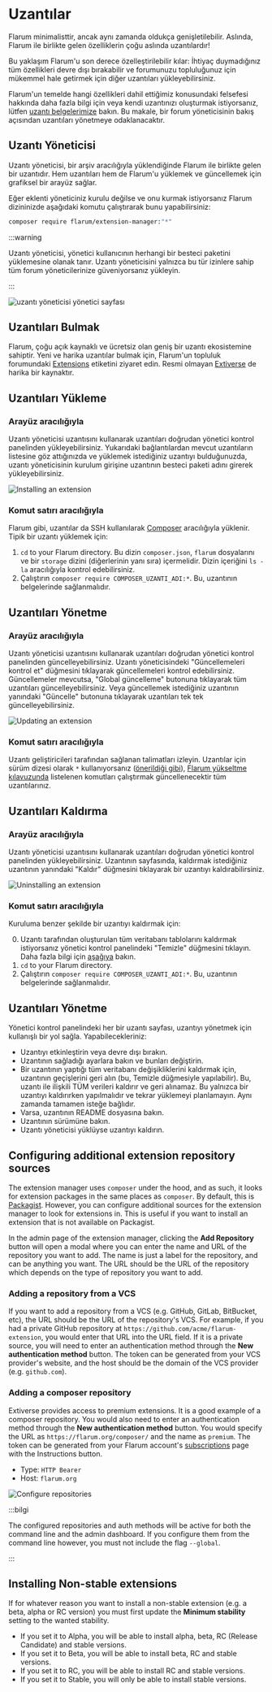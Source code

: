 # Uzantılar

Flarum minimalisttir, ancak aynı zamanda oldukça genişletilebilir. Aslında, Flarum ile birlikte gelen özelliklerin çoğu aslında uzantılardır!

Bu yaklaşım Flarum'u son derece özelleştirilebilir kılar: İhtiyaç duymadığınız tüm özellikleri devre dışı bırakabilir ve forumunuzu topluluğunuz için mükemmel hale getirmek için diğer uzantıları yükleyebilirsiniz.

Flarum'un temelde hangi özellikleri dahil ettiğimiz konusundaki felsefesi hakkında daha fazla bilgi için veya kendi uzantınızı oluşturmak istiyorsanız, lütfen [uzantı belgelerimize](extend/README.md) bakın. Bu makale, bir forum yöneticisinin bakış açısından uzantıları yönetmeye odaklanacaktır.

## Uzantı Yöneticisi

Uzantı yöneticisi, bir arşiv aracılığıyla yüklendiğinde Flarum ile birlikte gelen bir uzantıdır. Hem uzantıları hem de Flarum'u yüklemek ve güncellemek için grafiksel bir arayüz sağlar.

Eğer eklenti yöneticiniz kurulu değilse ve onu kurmak istiyorsanız Flarum dizininizde aşağıdaki komutu çalıştırarak bunu yapabilirsiniz:

```bash
composer require flarum/extension-manager:"*"
```

:::warning

Uzantı yöneticisi, yönetici kullanıcının herhangi bir besteci paketini yüklemesine olanak tanır. Uzantı yöneticisini yalnızca bu tür izinlere sahip tüm forum yöneticilerinize güveniyorsanız yükleyin.

:::

![uzantı yöneticisi yönetici sayfası](https://github.com/flarum/docs/assets/20267363/d0e1f7a5-e194-4acd-af63-7b8ddd95c26b)


## Uzantıları Bulmak

Flarum, çoğu açık kaynaklı ve ücretsiz olan geniş bir uzantı ekosistemine sahiptir. Yeni ve harika uzantılar bulmak için, Flarum'un topluluk forumundaki [Extensions](https://discuss.flarum.org/t/extensions) etiketini ziyaret edin. Resmi olmayan [Extiverse](https://extiverse.com/) de harika bir kaynaktır.

## Uzantıları Yükleme

### Arayüz aracılığıyla

Uzantı yöneticisi uzantısını kullanarak uzantıları doğrudan yönetici kontrol panelinden yükleyebilirsiniz. Yukarıdaki bağlantılardan mevcut uzantıların listesine göz attığınızda ve yüklemek istediğiniz uzantıyı bulduğunuzda, uzantı yöneticisinin kurulum girişine uzantının besteci paketi adını girerek yükleyebilirsiniz.

![Installing an extension](/en/img/install-extension.png)

### Komut satırı aracılığıyla

Flarum gibi, uzantılar da SSH kullanılarak [Composer](https://getcomposer.org) aracılığıyla yüklenir. Tipik bir uzantı yüklemek için:

1. `cd` to your Flarum directory. Bu dizin `composer.json`, `flarum` dosyalarını ve bir `storage` dizini (diğerlerinin yanı sıra) içermelidir. Dizin içeriğini `ls -la` aracılığıyla kontrol edebilirsiniz.
2. Çalıştırın `composer require COMPOSER_UZANTI_ADI:*`. Bu, uzantının belgelerinde sağlanmalıdır.

## Uzantıları Yönetme

### Arayüz aracılığıyla

Uzantı yöneticisi uzantısını kullanarak uzantıları doğrudan yönetici kontrol panelinden güncelleyebilirsiniz. Uzantı yöneticisindeki "Güncellemeleri kontrol et" düğmesini tıklayarak güncellemeleri kontrol edebilirsiniz. Güncellemeler mevcutsa, "Global güncelleme" butonuna tıklayarak tüm uzantıları güncelleyebilirsiniz. Veya güncellemek istediğiniz uzantının yanındaki "Güncelle" butonuna tıklayarak uzantıları tek tek güncelleyebilirsiniz.

![Updating an extension](/en/img/update-extension.png)

### Komut satırı aracılığıyla

Uzantı geliştiricileri tarafından sağlanan talimatları izleyin. Uzantılar için sürüm dizesi olarak `*` kullanıyorsanız ([önerildiği gibi](composer.md)), [Flarum yükseltme kılavuzunda](update.md) listelenen komutları çalıştırmak güncellenecektir tüm uzantılarınız.

## Uzantıları Kaldırma

### Arayüz aracılığıyla

Uzantı yöneticisi uzantısını kullanarak uzantıları doğrudan yönetici kontrol panelinden yükleyebilirsiniz. Uzantının sayfasında, kaldırmak istediğiniz uzantının yanındaki "Kaldır" düğmesini tıklayarak bir uzantıyı kaldırabilirsiniz.

![Uninstalling an extension](/en/img/uninstall-extension.png)

### Komut satırı aracılığıyla

Kuruluma benzer şekilde bir uzantıyı kaldırmak için:

0. Uzantı tarafından oluşturulan tüm veritabanı tablolarını kaldırmak istiyorsanız yönetici kontrol panelindeki "Temizle" düğmesini tıklayın. Daha fazla bilgi için [aşağıya](#managing-extensions) bakın.
1. `cd` to your Flarum directory.
2. Çalıştırın `composer require COMPOSER_UZANTI_ADI:*`. Bu, uzantının belgelerinde sağlanmalıdır.

## Uzantıları Yönetme

Yönetici kontrol panelindeki her bir uzantı sayfası, uzantıyı yönetmek için kullanışlı bir yol sağla. Yapabilecekleriniz:

- Uzantıyı etkinleştirin veya devre dışı bırakın.
- Uzantının sağladığı ayarlara bakın ve bunları değiştirin.
- Bir uzantının yaptığı tüm veritabanı değişikliklerini kaldırmak için, uzantının geçişlerini geri alın (bu, Temizle düğmesiyle yapılabilir). Bu, uzantı ile ilişkili TÜM verileri kaldırır ve geri alınamaz. Bu yalnızca bir uzantıyı kaldırırken yapılmalıdır ve tekrar yüklemeyi planlamayın. Aynı zamanda tamamen isteğe bağlıdır.
- Varsa, uzantının README dosyasına bakın.
- Uzantının sürümüne bakın.
- Uzantı yöneticisi yüklüyse uzantıyı kaldırın.

## Configuring additional extension repository sources

The extension manager uses `composer` under the hood, and as such, it looks for extension packages in the same places as `composer`. By default, this is [Packagist](https://packagist.org/). However, you can configure additional sources for the extension manager to look for extensions in. This is useful if you want to install an extension that is not available on Packagist.

In the admin page of the extension manager, clicking the **Add Repository** button will open a modal where you can enter the name and URL of the repository you want to add. The name is just a label for the repository, and can be anything you want. The URL should be the URL of the repository which depends on the type of repository you want to add.

### Adding a repository from a VCS

If you want to add a repository from a VCS (e.g. GitHub, GitLab, BitBucket, etc), the URL should be the URL of the repository's VCS. For example, if you had a private GitHub repository at `https://github.com/acme/flarum-extension`, you would enter that URL into the URL field. If it is a private source, you will need to enter an authentication method through the **New authentication method** button. The token can be generated from your VCS provider's website, and the host should be the domain of the VCS provider (e.g. `github.com`).

### Adding a composer repository

Extiverse provides access to premium extensions. It is a good example of a composer repository. You would also need to enter an authentication method through the **New authentication method** button. You would specify the URL as `https://flarum.org/composer/` and the name as `premium`. The token can be generated from your Flarum account's [subscriptions](https://flarum.org/dashboard/subscriptions) page with the Instructions button.

* Type: `HTTP Bearer`
* Host: `flarum.org`

![Configure repositories](/en/img/config-repositories.png)

:::bilgi

The configured repositories and auth methods will be active for both the command line and the admin dashboard. If you configure them from the command line however, you must not include the flag `--global`.

:::

## Installing Non-stable extensions

If for whatever reason you want to install a non-stable extension (e.g. a beta, alpha or RC version) you must first update the **Minimum stability** setting to the wanted stability.

* If you set it to Alpha, you will be able to install alpha, beta, RC (Release Candidate) and stable versions.
* If you set it to Beta, you will be able to install beta, RC and stable versions.
* If you set it to RC, you will be able to install RC and stable versions.
* If you set it to Stable, you will only be able to install stable versions.
